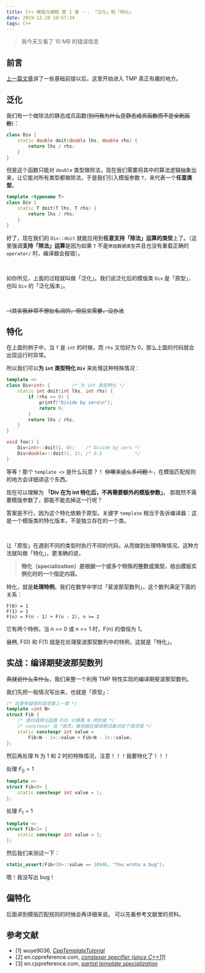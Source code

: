 ```yaml
---
title: C++ 模版元编程 第 1 章 --- 「泛化」和「特化」
date: 2019-12-28 10:57:34
tags: C++
---
```


> 我今天又看了 10 MB 的错误信息

<!-- more -->

## 前言
[上一篇文章](https://imkiva.com/2019/12/26/cpp-tmp-00/)讲了一些基础前提以后，这里开始进入 TMP 真正有趣的地方。

## 泛化
我们有一个做除法的静态成员函数(~~别问我为什么是静态成员函数而不是全剧函数~~)：

```cpp
class Div {
    static double doit(double lhs, double rhs) {
        return lhs / rhs;
    }
}
```

但是这个函数只能对 `double` 类型做除法，现在我们需要将其中的算法逻辑抽象出来，让它能对所有类型都做除法，于是我们引入模版参数 `T`，来代表一个**任意类型**。

```cpp
template <typename T>
class Div {
    static T doit(T lhs, T rhs) {
        return lhs / rhs;
    }
}
```

好了，现在我们的 `Div::doit` 就能应用到**任意支持「除法」运算的类型**上了。（这里强调**支持「除法」运算**是因为如果 `T` 不是`原始数据类型`并且也没有重载正确的 `operator/` 时，编译器会报错）。

</br>

如你所见，上面的过程就叫做「泛化」。我们说泛化后的模版类 `Div` 是「原型」，也叫 `Div` 的「泛化版本」。

</br>

~~（其实我非常不想扯名词的，但后文需要，没办法~~

## 特化

在上面的例子中，当 `T` 是 `int` 的时候，而 `rhs` 又恰好为 0，那么上面的代码就会出现运行时异常。

所以我们可以**为 `int` 类型特化 `Div`** 来处理这种特殊情况：

```cpp
template <>
class Div<int> {        /* 为 int 类型特化 */
    static int doit(int lhs, int rhs) { 
        if (rhs == 0) {
            printf("Divide by zero\n");
            return 0;
        }
        return lhs / rhs;
    }
}

void foo() {
    Div<int>::doit(1, 0);    /* Divide by zero */
    Div<double>::doit(1, 2); /* 0.5            */
}
```

等等！那个 `template <>` 是什么玩意？！
~~你哪来这么多问题！~~，在模版匹配规则的地方会详细讲这个东西。

现在可以理解为 **「Div 在为 int 特化后，不再需要额外的模版参数」**，
那既然不需要模版参数了，那能不能去掉这一行呢？

答案是不行，因为这个特化依赖于原型。关键字 `template` 相当于告诉编译器：这是一个模版类的特化版本，不是独立存在的一个类。

</br>

让「原型」在遇到不同的类型时执行不同的代码，从而做到处理特殊情况。这种方法就叫做「特化」，更准确的说，

> **特化（specialization）是根据一个或多个特殊的整数或类型，给出模板实例化时的一个指定内容。**

特化，就是**处理特例**。我们在数学中学过「斐波那契数列」，这个数列满足下面的关系：

```
F(0) = 1
F(1) = 1
F(n) = F(n - 1) + F(n - 2), n >= 2
```

它有两个特例，当 n == 0 或 n == 1 时，F(n) 的值恒为 1。

~~显然~~, F(0) 和 F(1) 就是在处理斐波那契数列中的特例，这就是「特化」。

## 实战：编译期斐波那契数列

~~真就说什么来什么~~，我们来整一个利用 TMP 特性实现的编译期斐波那契数列。

我们先把一般情况写出来，也就是「原型」：

```cpp
/* 这里有疑惑的自觉看上一章 */
template <int N>
struct Fib {
    /* 递归调用元函数 Fib 计算第 N 项的值 */
    /* constexpr 会「请求」编译器在编译期试着对这个值求值 */
    static constexpr int value = 
        Fib<N - 1>::value + Fib<N - 2>::value;
};
```

然后再处理 N 为 1 和 2 时的特殊情况，注意！！！我要特化了！！！

处理 $F_{0} = 1$

```cpp
template <>
struct Fib<0> {
    static constexpr int value = 1;
};

```

处理 $F_{1} = 1$

```cpp
template <>
struct Fib<1> {
    static constexpr int value = 1;
};
```

然后我们来测试一下：

```cpp
static_assert(Fib<20>::value == 10946, "You wrote a bug");
```

嗯！我没写出 bug！

## 偏特化
后面讲到模版匹配规则的时候会再详细来说。
可以先看参考文献里的资料。

## 参考文献
- [1] wuye9036, *[CppTemplateTutorial](https://github.com/wuye9036/CppTemplateTutorial)*
- [2] en.cppreference.com, *[constexpr specifier (since C++11)](https://en.cppreference.com/w/cpp/language/constexpr)*
- [3] en.cppreference.com, *[partial template specialization](https://en.cppreference.com/w/cpp/language/partial_specialization)*
